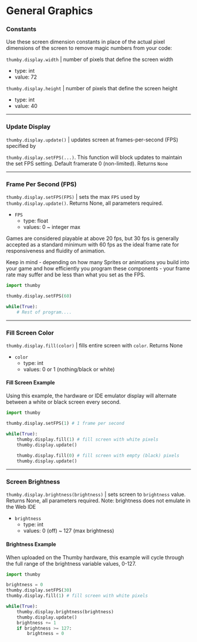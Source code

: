 
# General Graphics

### Constants

Use these screen dimension constants in place of the actual pixel dimensions of the screen to remove magic numbers from your code:

`thumby.display.width` | number of pixels that define the screen width

* type: int
* value: 72

`thumby.display.height` | number of pixels that define the screen height

* type: int
* value: 40

---

### Update Display

`thumby.display.update()` | updates screen at frames-per-second (FPS) specified by 

`thumby.display.setFPS(...)`. This function will block updates to maintain the set FPS setting. Default framerate 0 (non-limited). Returns `None`

--- 

### Frame Per Second (FPS)

`thumby.display.setFPS(FPS)` | sets the max `FPS` used by `thumby.display.update()`. Returns None, all parameters required.

* `FPS`
    * type: float
    * values: 0 ~ integer max

Games are considered playable at above 20 fps, but 30 fps is generally accepted as a standard minimum with 60 fps as the ideal frame rate for responsiveness and fluidity of animation. 

Keep in mind - depending on how many Sprites or animations you build into your game and how efficiently you program these components - your frame rate may suffer and be less than what you set as the FPS. 

```py
import thumby

thumby.display.setFPS(60)

while(True):
    # Rest of program....
```

---

### Fill Screen Color

`thumby.display.fill(color)` | fills entire screen with `color`. Returns None

* `color`
    * type: int
    * values: 0 or 1 (nothing/black or white)

#### Fill Screen Example

Using this example, the hardware or IDE emulator display will alternate between a white or black screen every second.

```py
import thumby

thumby.display.setFPS(1) # 1 frame per second

while(True):
    thumby.display.fill(1) # fill screen with white pixels
    thumby.display.update()
    
    thumby.display.fill(0) # fill screen with empty (black) pixels
    thumby.display.update()
```

---

### Screen Brightness

`thumby.display.brightness(brightness)` | sets screen to `brightness` value. Returns None, all parameters required. Note: brightness does not emulate in the Web IDE

* `brightness`
    * type: int
    * values: 0 (off) ~ 127 (max brightness)

#### Brightness Example

When uploaded on the Thumby hardware, this example will cycle through the full range of the brightness variable values, 0-127. 

```py
import thumby

brightness = 0
thumby.display.setFPS(30)
thumby.display.fill(1) # fill screen with white pixels

while(True):
    thumby.display.brightness(brightness)
    thumby.display.update()
    brightness += 1
    if brightness >= 127:
        brightness = 0
```
